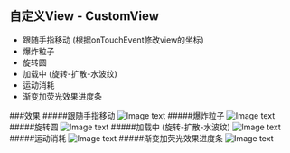 ## 自定义View - CustomView

* 跟随手指移动 (根据onTouchEvent修改view的坐标)
* 爆炸粒子
* 旋转圆
* 加载中 (旋转-扩散-水波纹)
* 运动消耗
* 渐变加荧光效果进度条

###效果
#####跟随手指移动
![Image text](https://github.com/thkcheng/CustomView/blob/master/gif/customview1.gif)
#####爆炸粒子
![Image text](https://github.com/thkcheng/CustomView/blob/master/gif/customview2.gif)
#####旋转圆
![Image text](https://github.com/thkcheng/CustomView/blob/master/gif/customview3.gif)
#####加载中 (旋转-扩散-水波纹)
![Image text](https://github.com/thkcheng/CustomView/blob/master/gif/customview4.gif)
#####运动消耗
![Image text](https://github.com/thkcheng/CustomView/blob/master/gif/customview5.gif)
#####渐变加荧光效果进度条
![Image text](https://github.com/thkcheng/CustomView/blob/master/gif/customview6.gif)
